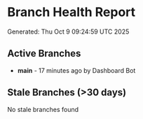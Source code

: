 # Branch Health Report
Generated: Thu Oct  9 09:24:59 UTC 2025

## Active Branches
- **main** - 17 minutes ago by Dashboard Bot

## Stale Branches (>30 days)
No stale branches found
